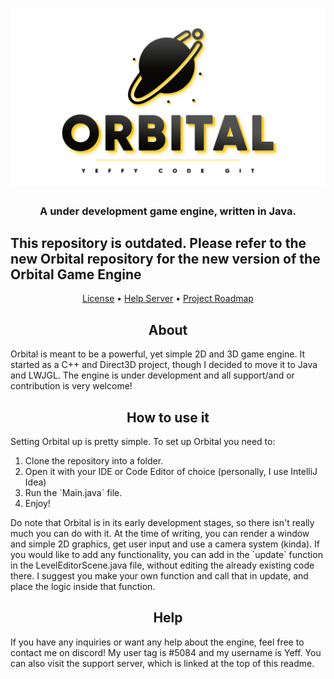 <h1 align="center" style="position: relative;">
    <img src="OrbitalMain.png" alt="OrbitalLogo">
</h1>
<h3 align="center">A under development game engine, written in Java.</h3>

<h2>This repository is outdated. Please refer to the new Orbital repository for the new version of the Orbital Game Engine</h2>

<p align="center">
    <a href="https://github.com/YeffyCodeGit/Orbital/blob/main/LICENSE">License</a> •
    <a href="https://discord.gg/93apNh6rsf">Help Server</a> •
    <a href="https://github.com/YeffyCodeGit/Orbital/blob/main/roadmap.md">Project Roadmap</a>
</p>

<h2 align="center">About</h2>
<p>Orbital is meant to be a powerful, yet simple 2D and 3D game engine. It started as a C++ and Direct3D project, though I decided to move it to Java and LWJGL. The engine is under development and all support/and or contribution is very welcome!</p>

<h2 align="center">How to use it</h2>
<p>Setting Orbital up is pretty simple. To set up Orbital you need to: </p>
<ol>
    <li>Clone the repository into a folder.</li>
    <li>Open it with your IDE or Code Editor of choice (personally, I use IntelliJ Idea)</li>
    <li>Run the `Main.java` file.</li>
    <li>Enjoy!</li>
</ol>
<p>Do note that Orbital is in its early development stages, so there isn't really much you can do with it. At the time of writing, you can render a window and simple 2D graphics, get user input and use a camera system (kinda). If you would like to add any functionality, you can add in the `update` function in the LevelEditorScene.java file, without editing the already existing code there. I suggest you make your own function and call that in update, and place the logic inside that function.</p>

<h2 align="center">Help</h2>
<p>If you have any inquiries or want any help about the engine, feel free to contact me on discord! My user tag is #5084 and my username is Yeff. You can also visit the support server, which is linked at the top of this readme.</p>
